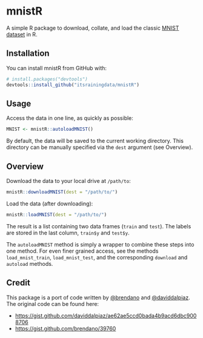 <!-- README.md is generated from README.Rmd. Please edit that file -->
mnistR
======

A simple R package to download, collate, and load the classic [MNIST dataset](http://yann.lecun.com/exdb/mnist/) in R.

Installation
------------

You can install mnistR from GitHub with:

``` r
# install.packages("devtools")
devtools::install_github("itsrainingdata/mnistR")
```

Usage
-----

Access the data in one line, as quickly as possible:

``` r
MNIST <- mnistR::autoloadMNIST()
```

By default, the data will be saved to the current working directory. This directory can be manually specified via the `dest` argument (see Overview).

Overview
--------

Download the data to your local drive at `/path/to`:

``` r
mnistR::downloadMNIST(dest = "/path/to/")
```

Load the data (after downloading):

``` r
mnistR::loadMNIST(dest = "/path/to/")
```

The result is a list containing two data frames (`train` and `test`). The labels are stored in the last column, `train$y` and `test$y`.

The `autoloadMNIST` method is simply a wrapper to combine these steps into one method. For even finer grained access, see the methods `load_mnist_train`, `load_mnist_test`, and the corresponding `download` and `autoload` methods.

Credit
------

This package is a port of code written by [@brendano](https://www.github.com/brendano) and [@daviddalpiaz](https://www.github.com/daviddalpiaz). The original code can be found here:

-   <https://gist.github.com/daviddalpiaz/ae62ae5ccd0bada4b9acd6dbc9008706>
-   <https://gist.github.com/brendano/39760>
